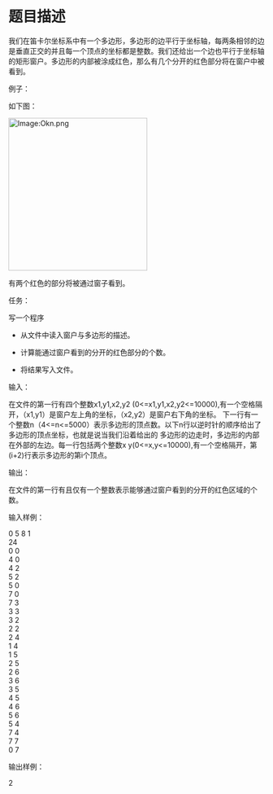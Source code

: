# 题目描述


<p>
	我们在笛卡尔坐标系中有一个多边形，多边形的边平行于坐标轴，每两条相邻的边是垂直正交的并且每一个顶点的坐标都是整数。我们还给出一个边也平行于坐标轴的矩形窗户。多边形的内部被涂成红色，那么有几个分开的红色部分将在窗户中被看到。
</p>
<p>
	例子：
</p>
<p>
	如下图：
</p>
<p>
	<a href="../../mw/images/7/71/Okn.png"><img width="273" height="300" alt="Image:Okn.png" src="../../mw/images/7/71/Okn.png" border="0"/></a>
</p>
<p>
	有两个红色的部分将被通过窗子看到。
</p>
<p>
	任务：
</p>
<p>
	写一个程序
</p>
<ul>
	<li>
		<p>
			从文件中读入窗户与多边形的描述。
		</p>
	</li>
	<li>
		<p>
			计算能通过窗户看到的分开的红色部分的个数。
		</p>
	</li>
	<li>
		<p>
			将结果写入文件。
		</p>
	</li>
</ul>
<p>
	输入：
</p>
<p>
	在文件的第一行有四个整数x1,y1,x2,y2 (0&lt;=x1,y1,x2,y2&lt;=10000),有一个空格隔开，（x1,y1）是窗户左上角的坐标，（x2,y2）是窗户右下角的坐标。 下一行有一个整数n（4&lt;=n&lt;=5000）表示多边形的顶点数。以下n行以逆时针的顺序给出了多边形的顶点坐标，也就是说当我们沿着给出的 多边形的边走时，多边形的内部在外部的左边。每一行包括两个整数x y(0&lt;=x,y&lt;=10000),有一个空格隔开，第(i+2)行表示多边形的第i个顶点。
</p>
<p>
	输出：
</p>
<p>
	在文件的第一行有且仅有一个整数表示能够通过窗户看到的分开的红色区域的个数。
</p>
<p>
	输入样例：
</p>
<p>
	0 5 8 1<br/>
24<br/>
0 0<br/>
4 0<br/>
4 2<br/>
5 2<br/>
5 0<br/>
7 0<br/>
7 3<br/>
3 3<br/>
3 2<br/>
2 2<br/>
2 4<br/>
1 4<br/>
1 5<br/>
2 5<br/>
2 6<br/>
3 6<br/>
3 5<br/>
4 5<br/>
4 6<br/>
5 6<br/>
5 4<br/>
7 4<br/>
7 7<br/>
0 7
</p>
<p>
	输出样例：
</p>
<p>
	2
</p>
<p>
	<br/>
</p>
